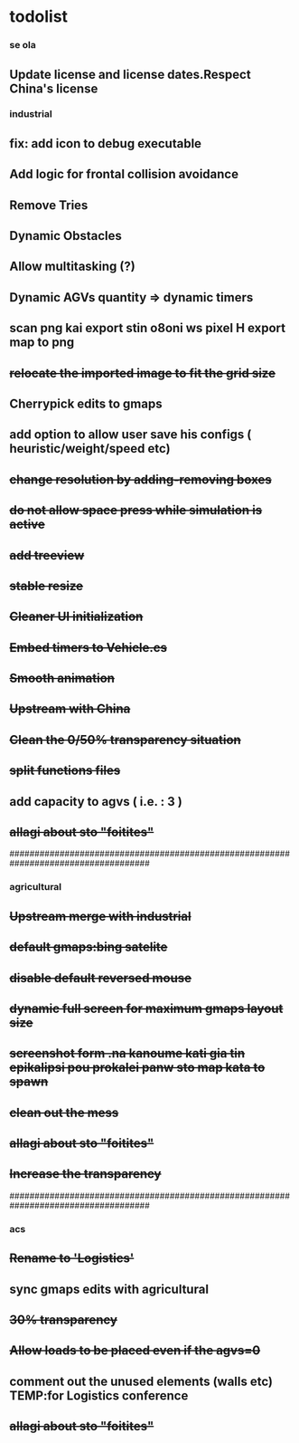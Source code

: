 # todolist

### se ola
Update license and license dates.Respect China's license
---------------

### industrial

fix: add icon to debug executable
---------------
Add logic for frontal collision avoidance
---------------
Remove Tries	
---------------
Dynamic Obstacles
---------------	
Allow multitasking (?)
---------------
Dynamic AGVs quantity => dynamic timers
---------------
scan png kai export stin o8oni ws pixel H export map to png	
---------------
~~relocate the imported image to fit the grid size~~
---------------	
Cherrypick edits to gmaps	
---------------
add option to allow user save his configs ( heuristic/weight/speed etc)	
---------------
~~change resolution by adding-removing boxes~~	
---------------
~~do not allow space press while simulation is active~~	
---------------
~~add treeview~~	
---------------
~~stable resize~~
---------------
~~Cleaner UI initialization~~
---------------
~~Embed timers to Vehicle.cs~~
---------------	
~~Smooth animation~~
---------------
~~Upstream with China~~ 
---------------
~~Clean the 0/50% transparency situation~~
---------------
~~split functions files~~
---------------
add capacity to agvs ( i.e. : 3 )
---------------
~~allagi about sto "foitites"~~
---------------

####################################################################################



### agricultural

~~Upstream merge with industrial~~
---------------
~~default gmaps:bing satelite~~
---------------
~~disable default reversed mouse~~
---------------
~~dynamic full screen for maximum gmaps layout size~~
---------------
~~screenshot form .na kanoume kati gia tin epikalipsi pou prokalei panw sto map kata to spawn~~
---------------
~~clean out the mess~~	
---------------
~~allagi about sto "foitites"~~	
---------------
~~Increase the transparency~~
---------------



####################################################################################


### acs
~~Rename to 'Logistics'~~
---------------
sync gmaps edits with agricultural
---------------
~~30% transparency~~
---------------
~~Allow loads to be placed even if the agvs=0~~
---------------
comment out the unused elements (walls etc) TEMP:for Logistics conference
---------------
~~allagi about sto "foitites"~~
---------------


